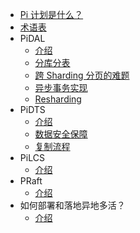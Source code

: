 <!-- docs/_sidebar.md -->

* [Pi 计划是什么？](/)
* [术语表](/terminology)
* PiDAL
    * [介绍](/pidal/introduction)
    * [分库分表](/pidal/sharding)
    * [跨 Sharding 分页的难题](/pidal/sharding-paging)
    * [异步事务实现](/pidal/transaction)
    * [Resharding](/pidal/resharding)
* PiDTS
    * [介绍](/pidts/introduction)
    * [数据安全保障](/pidts/data-security)
    * [复制流程](/pidts/xxxx)
* PiLCS
    * [介绍](/pilcs/introduction)
* PRaft
    * [介绍](/praft/introduction)
* 如何部署和落地异地多活？
    * [介绍](/xxx)